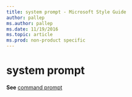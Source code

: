 ```yaml
---
title: system prompt - Microsoft Style Guide
author: pallep
ms.author: pallep
ms.date: 11/19/2016
ms.topic: article
ms.prod: non-product specific
---
```


# system prompt

**See** [command prompt](/style-guide/a-z-word-list-term-collections/c/command-prompt)
